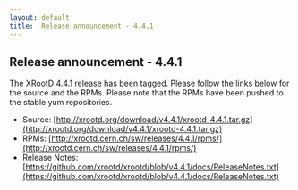 ```yaml
---
layout: default
title:  Release announcement - 4.4.1
---
```


Release announcement - 4.4.1
-----------------------------

The XRootD 4.4.1 release has been tagged. Please follow the links
below for the source and the RPMs. Please note that the RPMs have been pushed
to the stable yum repositories.

 * Source: [http://xrootd.org/download/v4.4.1/xrootd-4.4.1.tar.gz](http://xrootd.org/download/v4.4.1/xrootd-4.4.1.tar.gz)
 * RPMs: [http://xrootd.cern.ch/sw/releases/4.4.1/rpms/](http://xrootd.cern.ch/sw/releases/4.4.1/rpms/)
 * Release Notes: [https://github.com/xrootd/xrootd/blob/v4.4.1/docs/ReleaseNotes.txt](https://github.com/xrootd/xrootd/blob/v4.4.1/docs/ReleaseNotes.txt)
